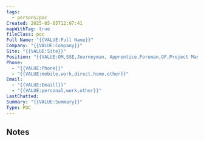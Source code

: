 ```yaml
---
tags:
  - persons/poc
Created: 2025-05-05T12:07:41
mapWithTag: true
fileClass: poc
Full Name: "{{VALUE:Full Name}}"
Company: "{{VALUE:Company}}"
Site: "{{VALUE:Site}}"
Position: "{{VALUE:OM,SSE,Journeyman, Apprentice,Foreman,GF,Project Manager}}"
Phone:
  - "{{VALUE:Phone}}"
  - "{{VALUE:mobile,work,direct,home,other}}"
Email:
  - "{{VALUE:Emaill}}"
  - "{{VALUE:personal,work,other}}"
LastChatted: 
Summary: "{{VALUE:Summary}}"
Type: POC
---
```

## Notes